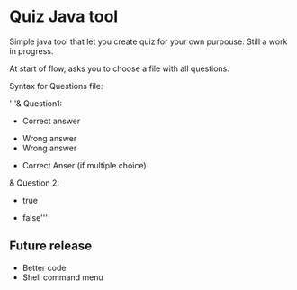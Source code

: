 # Quiz Java tool

Simple java tool that let you create quiz for your own purpouse.
Still a work in progress.

At start of flow, asks you to choose a file with all questions.

Syntax for Questions file:

'''& Question1:
+ Correct answer
- Wrong answer
- Wrong answer
+ Correct Anser (if multiple choice)

& Question 2:
+ true
- false'''

## Future release
+ Better code
+ Shell command menu
